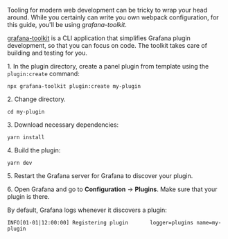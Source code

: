 
Tooling for modern web development can be tricky to wrap your head around. While you certainly can write you own webpack configuration, for this guide, you'll be using _grafana-toolkit_.

[grafana-toolkit](https://github.com/grafana/grafana/tree/master/packages/grafana-toolkit) is a CLI application that simplifies Grafana plugin development, so that you can focus on code. The toolkit takes care of building and testing for you.

1\. In the plugin directory, create a panel plugin from template using the `plugin:create` command:

```
npx grafana-toolkit plugin:create my-plugin
```

2\. Change directory.

```
cd my-plugin
```

3\. Download necessary dependencies:

```
yarn install
```

4\. Build the plugin:

```
yarn dev
```

5\. Restart the Grafana server for Grafana to discover your plugin.

6\. Open Grafana and go to **Configuration** -> **Plugins**. Make sure that your plugin is there.

By default, Grafana logs whenever it discovers a plugin:

```
INFO[01-01|12:00:00] Registering plugin       logger=plugins name=my-plugin
```
